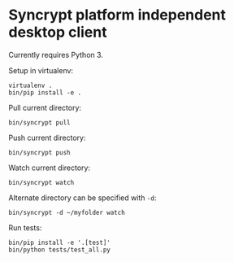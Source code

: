# Syncrypt platform independent desktop client

Currently requires Python 3.

Setup in virtualenv:

    virtualenv .
    bin/pip install -e .

Pull current directory:

    bin/syncrypt pull

Push current directory:

    bin/syncrypt push

Watch current directory:

    bin/syncrypt watch

Alternate directory can be specified with ``-d``:

    bin/syncrypt -d ~/myfolder watch

Run tests:

    bin/pip install -e '.[test]'
    bin/python tests/test_all.py
